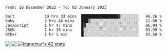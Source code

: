 <!--START_SECTION:waka-->

```text
From: 26 December 2022 - To: 02 January 2023

Dart             19 hrs 33 mins  ████████████████▓░░░░░░░░   66.26 %
Ruby             3 hrs 46 mins   ███▒░░░░░░░░░░░░░░░░░░░░░   12.80 %
JavaScript       1 hr 47 mins    █▓░░░░░░░░░░░░░░░░░░░░░░░   06.04 %
JSON             1 hr 10 mins    █░░░░░░░░░░░░░░░░░░░░░░░░   03.99 %
Other            1 hr 1 min      █░░░░░░░░░░░░░░░░░░░░░░░░   03.50 %
```

<!--END_SECTION:waka-->
<a href="https://github.com/anuraghazra/github-readme-stats">
  <img align="left" src="https://github-readme-stats.vercel.app/api?username=Tanesan&count_private=true&show_icons=true" />
<img align="left" src="https://github-readme-stats.vercel.app/api/top-langs/?username=Tanesan" />
</a>

[![ktanemur's 42 stats](https://badge42.vercel.app/api/v2/cl1wslf6s002109l771rng2w8/stats?cursusId=21&coalitionId=62)](https://github.com/JaeSeoKim/badge42)
